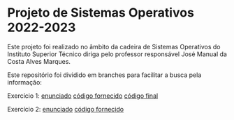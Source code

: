 # Projeto de Sistemas Operativos 2022-2023

Este projeto foi realizado no âmbito da cadeira de Sistemas Operativos do Instituto Superior Técnico
diriga pelo professor responsável José Manual da Costa Alves Marques.

Este repositório foi dividido em branches para facilitar a busca pela informação:

Exercício 1:
[enunciado](https://github.com/hSilva10/SO-project/blob/statement/exercise1.md)
[código fornecido](https://github.com/hSilva10/SO-project/tree/base-v1)
[código final](https://github.com/hSilva10/SO-project/tree/release-v1)

Exercício 2:
[enunciado](https://github.com/hSilva10/SO-project/blob/statement/exercise2.md)
[código fornecido](https://github.com/hSilva10/SO-project/tree/base-v2)